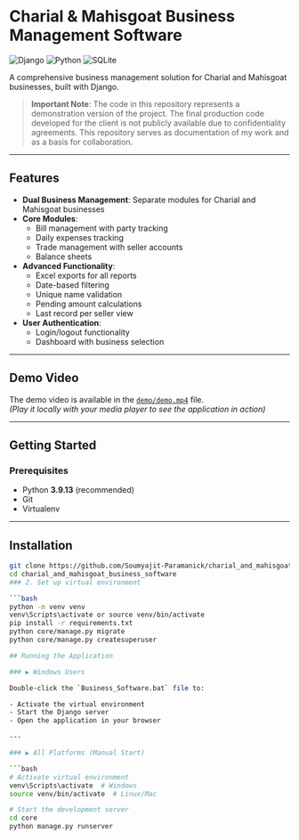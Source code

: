 # Charial & Mahisgoat Business Management Software

![Django](https://img.shields.io/badge/Django-092E20?style=for-the-badge&logo=django&logoColor=white)
![Python](https://img.shields.io/badge/Python-3776AB?style=for-the-badge&logo=python&logoColor=white)
![SQLite](https://img.shields.io/badge/SQLite-07405E?style=for-the-badge&logo=sqlite&logoColor=white)

A comprehensive business management solution for Charial and Mahisgoat businesses, built with Django.

> **Important Note**: The code in this repository represents a demonstration version of the project. The final production code developed for the client is not publicly available due to confidentiality agreements. This repository serves as documentation of my work and as a basis for collaboration.

---

## Features

- **Dual Business Management**: Separate modules for Charial and Mahisgoat businesses
- **Core Modules**:
  - Bill management with party tracking
  - Daily expenses tracking
  - Trade management with seller accounts
  - Balance sheets
- **Advanced Functionality**:
  - Excel exports for all reports
  - Date-based filtering
  - Unique name validation
  - Pending amount calculations
  - Last record per seller view
- **User Authentication**:
  - Login/logout functionality
  - Dashboard with business selection

---

## Demo Video

The demo video is available in the [`demo/demo.mp4`](demo/demo.mp4) file.  
*(Play it locally with your media player to see the application in action)*

---

## Getting Started

### Prerequisites

- Python **3.9.13** (recommended)
- Git
- Virtualenv

---

## Installation


```bash
git clone https://github.com/Soumyajit-Paramanick/charial_and_mahisgoat_business_software.git
cd charial_and_mahisgoat_business_software
### 2. Set up virtual environment

```bash
python -m venv venv
venv\Scripts\activate or source venv/bin/activate
pip install -r requirements.txt
python core/manage.py migrate
python core/manage.py createsuperuser

## Running the Application

### ▶️ Windows Users

Double-click the `Business_Software.bat` file to:

- Activate the virtual environment  
- Start the Django server  
- Open the application in your browser  

---

### ▶️ All Platforms (Manual Start)

```bash
# Activate virtual environment
venv\Scripts\activate  # Windows
source venv/bin/activate  # Linux/Mac

# Start the development server
cd core
python manage.py runserver
